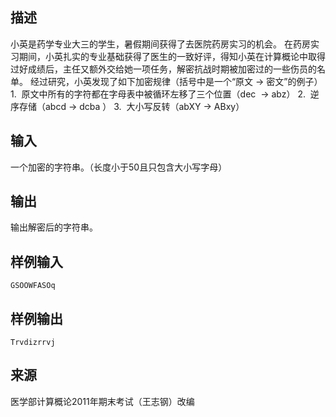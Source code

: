 ## 描述


小英是药学专业大三的学生，暑假期间获得了去医院药房实习的机会。 在药房实习期间，小英扎实的专业基础获得了医生的一致好评，得知小英在计算概论中取得过好成绩后，主任又额外交给她一项任务，解密抗战时期被加密过的一些伤员的名单。 经过研究，小英发现了如下加密规律（括号中是一个“原文 -> 密文”的例子） 1.  原文中所有的字符都在字母表中被循环左移了三个位置（dec  -> abz） 2.  逆序存储（abcd -> dcba ） 3.  大小写反转（abXY -> ABxy） 

## 输入


一个加密的字符串。（长度小于50且只包含大小写字母）

## 输出


输出解密后的字符串。

## 样例输入


```
GSOOWFASOq
```


## 样例输出


```
Trvdizrrvj
```


## 来源


医学部计算概论2011年期末考试（王志钢）改编


